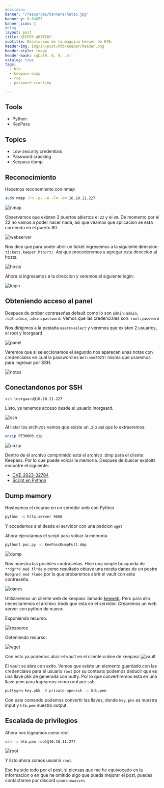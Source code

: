 ```yaml
---
#obsidian
banner: "/resources/banners/hutao.jpg"
banner_y: 0.64857
banner_icon: 📝
#blog
layout: post
title: KEEPER WRITEUP.
subtitle: Resolucion de la maquina keeper de HTB.
header-img: img/in-post/htb/keeper/header.png
header-style: image
header-mask: rgba(0, 0, 0, .4)
catalog: true
tags:
  - htb
  - keepass-dump
  - rce
  - password-cracking

---
```


<!-- HTML Meta Tags -->
<meta property="og:title" content="KEEPER WRITEUP">
<meta name="description" content="Resolucion de la maquina keeper de HTB">
<meta property="og:site_name" content="QuantumWavves">

<!-- Facebook Meta Tags -->
<meta property="og:url" content="https://quantumwavves.github.io/2023/10/4/keeper/">
<meta property="og:type" content="website">
<meta property="og:title" content="KEEPER WRITEUP">
<meta property="og:description" content="Resolucion de la maquina keeper de HTB">
<meta property="og:image" content="https://quantumwavves.github.io/img/in-post/htb/keeper/keeper.png">

<!-- Twitter Meta Tags -->
<meta name="twitter:card" content="summary_large_image">
<meta property="twitter:domain" content="quantumwavves.github.io">
<meta property="twitter:url" content="https://quantumwavves.github.io/2023/10/4/keeper/">
<meta name="twitter:title" content="KEEPER WRITEUP">
<meta name="twitter:description" content="Resolucion de la maquina keeper de HTB">
<meta name="twitter:image" content="https://quantumwavves.github.io/img/in-post/htb/keeper/keeper.png">

## Tools
- Python
- KeePass

## Topics
- Low security credentials
- Password cracking
- Keepass dump 

## Reconocimiento
Hacemos reconomiento con nmap
```bash
sudo nmap -Pn -p- -A -T4 -oN 10.10.11.227
```
![nmap](/img/in-post/htb/keeper/nmap.png)

Observamos que existen 2 puertos abiertos el `22` y el `80`. De momento por el 22 no vamos a poder hacer nada, asi que veamos que aplicacion se esta corriendo en el puerto 80.

![webserver](/img/in-post/htb/keeper/web-server.png)

Nos dice que para poder abrir un ticket ingresemos a la siguiente direccion: `tickets.keeper.htb/rt/`. Asi que procederemos a agregar esta direccion al hosts.

![hosts](/img/in-post/htb/keeper/hosts.png)

Ahora si ingresamos a la direccion y veremos el siguiente login:

![login](/img/in-post/htb/keeper/login.png)

## Obteniendo acceso al panel

Despues de probar contraseñas default como lo son `admin:admin`, `root:admin`, `admin:password`. Vemos que las credenciales son: `root:password`<br>

Nos dirigimos a la pestaña `users>select` y veremos que existen 2 usuarios, el root y lnorgaard.

![panel](/img/in-post/htb/keeper/panel.png)

Veremos que si seleccionamos el segundo nos aparecen unas notas con credenciales en cual la password es `Welcome2023!` misma que usaremos para ingresar por SSH.

![notes](/img/in-post/htb/keeper/notes.png)

## Conectandonos por SSH

```bash
ssh lnorgaard@10.10.11.227
```

Listo, ye tenemos acceso desde el usuario lnorgaard.

![ssh](/img/in-post/htb/keeper/ssh-login.png)

Al listar los archivos vemos que existe un .zip asi que lo extraeremos.

```bash
unzip RT30000.zip
```

![unzip](/img/in-post/htb/keeper/unzip.png)

Dentro de él archivo comprimido está el archivo .dmp para el cliente Keepass. Por lo que puede volcar la memoria. Despues de buscar exploits encontre el siguiente:

- [CVE-2023-32784](https://cve.mitre.org/cgi-bin/cvename.cgi?name=CVE-2023-32784)
- [Script en Python](https://github.com/CMEPW/keepass-dump-masterkey)

## Dump memory

Hosteamos el recurso en un servidor web con Python

```bash
python -m http.server 9666
```

Y accedemos a el desde el servidor con una peticion `wget`

Ahora ejecutamos el script para volcar la memoria.

```bash
python3 poc.py -d KeePassDumpFull.dmp
```
![dump](/img/in-post/htb/keeper/keepass-dump.png)

Nos muestra las posibles contraseñas. Hice una simple busqueda de `**dgr*d med fl*de` y como resultado obtuve una receta danes de un postre `Rødgrød med Fløde` por lo que probaremos abrir el vault con esta contraseña.

![danes](/img/in-post/htb/keeper/danes-recipe.png)

Utilizaremos un cliente web de keepass llamado [keeweb](https://app.keeweb.info/). Pero para ello necesitaremos el archivo .kbdx que esta en el servidor. Crearemos un web server con python de nuevo: <br>

Exponiendo recurso:

![resource](/img/in-post/htb/keeper/resource.png)

Obteniendo recurso:

![wget](/img/in-post/htb/keeper/wget.png)

Con esto ya podemos abrir el vault en el cliente online de keepass
![vault](/img/in-post/htb/keeper/webpass.png)

El vault se abre con exito. Vemos que existe un elemento guardado con las credenciales para el usuario `root` por su contexto podemos deducir que es una llave pkk de generada con putty. Por lo que convertiremos esta en una llave pem para logearnos como root por ssh.

```bash
puttygen key.pkk -O private-openssh -o htb.pem
```
Con este comando podemos convertir las llaves, donde `key.pkk` es nuestra input y `htb.pem` nuestro output.

## Escalada de privilegios

Ahora nos logeamos como root

```bash
ssh -i htb.pem root@10.10.11.277
```

![root](/img/in-post/htb/keeper/root.png)

Y listo ahora somos usuario `root`.

Eso ha sido todo por el post, si piensas que me he equivocado en la informacion o en que he omitido algo que pueda mejorar el post, puedes contactarme por discord `quantumwavves`
